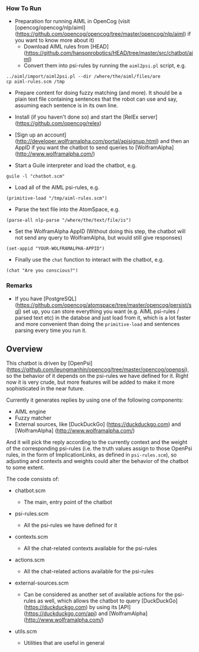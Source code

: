 ### How To Run
- Preparation for running AIML in OpenCog (visit [opencog/opencog/nlp/aiml] (https://github.com/opencog/opencog/tree/master/opencog/nlp/aiml) if you want to know more about it)
  - Download AIML rules from [HEAD] (https://github.com/hansonrobotics/HEAD/tree/master/src/chatbot/aiml)
  - Convert them into psi-rules by running the `aiml2psi.pl` script, e.g.
```
../aiml/import/aiml2psi.pl --dir /where/the/aiml/files/are
cp aiml-rules.scm /tmp
```

- Prepare content for doing fuzzy matching (and more). It should be a plain text file containing sentences that the robot can use and say, assuming each sentence is in its own line.

- Install (if you haven't done so) and start the [RelEx server] (https://github.com/opencog/relex)

- [Sign up an account] (http://developer.wolframalpha.com/portal/apisignup.html) and then an AppID if you want the chatbot to send queries to [WolframAlpha] (http://www.wolframalpha.com/)

- Start a Guile interpreter and load the chatbot, e.g.
```
guile -l "chatbot.scm"
```

- Load all of the AIML psi-rules, e.g.
```
(primitive-load "/tmp/aiml-rules.scm")
```

- Parse the text file into the AtomSpace, e.g.
```
(parse-all nlp-parse "/where/the/text/file/is")
```

- Set the WolframAlpha AppID (Without doing this step, the chatbot will not send any query to WolframAlpha, but would still give responses)
```
(set-appid "YOUR-WOLFRAMALPHA-APPID")
```

- Finally use the `chat` function to interact with the chatbot, e.g.
```
(chat "Are you conscious?")
```

### Remarks
- If you have [PostgreSQL] (https://github.com/opencog/atomspace/tree/master/opencog/persist/sql) set up, you can store everything you want (e.g. AIML psi-rules / parsed text etc) in the databse and just load from it, which is a lot faster and more convenient than doing the `primitive-load` and sentences parsing every time you run it.

## Overview
This chatbot is driven by [OpenPsi] (https://github.com/leungmanhin/opencog/tree/master/opencog/openpsi), so the behavior of it depends on the psi-rules we have defined for it. Right now it is very crude, but more features will be added to make it more sophisticated in the near future.

Currently it generates replies by using one of the following components:
- AIML engine
- Fuzzy matcher
- External sources, like [DuckDuckGo] (https://duckduckgo.com) and [WolframAlpha] (http://www.wolframalpha.com/)

And it will pick the reply according to the currently context and the weight of the corresponding psi-rules (i.e. the truth values assign to those OpenPsi rules, in the form of ImplicationLinks, as defined in `psi-rules.scm`), so adjusting and contexts and weights could alter the behavior of the chatbot to some extent.

The code consists of:
- chatbot.scm
  - The main, entry point of the chatbot

- psi-rules.scm
  - All the psi-rules we have defined for it

- contexts.scm
  - All the chat-related contexts available for the psi-rules

- actions.scm
  - All the chat-related actions available for the psi-rules

- external-sources.scm
  - Can be considered as another set of available actions for the psi-rules as well, which allows the chatbot to query [DuckDuckGo] (https://duckduckgo.com) by using its [API] (https://duckduckgo.com/api) and [WolframAlpha] (http://www.wolframalpha.com/)

- utils.scm
  - Utilities that are useful in general
